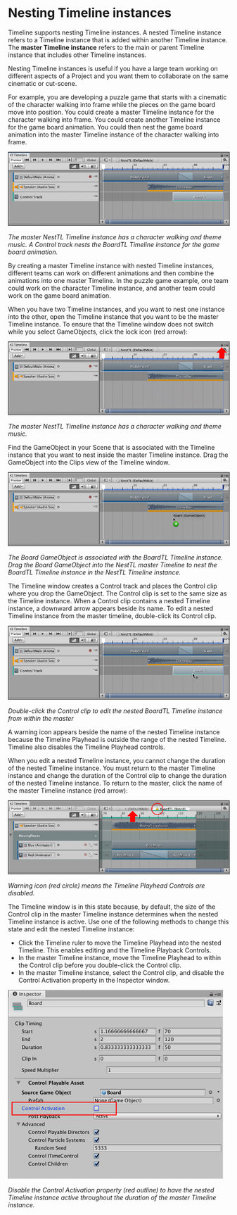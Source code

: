 # Nesting Timeline instances

Timeline supports nesting Timeline instances. A nested Timeline instance refers to a Timeline instance that is added
within another Timeline instance. The **master Timeline instance** refers to the main or parent Timeline instance that
includes other Timeline instances.

Nesting Timeline instances is useful if you have a large team working on different aspects of a Project and you want
them to collaborate on the same cinematic or cut-scene.

For example, you are developing a puzzle game that starts with a cinematic of the character walking into frame while the
pieces on the game board move into position. You could create a master Timeline instance for the character walking into
frame. You could create another Timeline instance for the game board animation. You could then nest the game board
animation into the master Timeline instance of the character walking into frame.

![The master NestTL Timeline instance has a character walking and theme music. A Control track nests the BoardTL Timeline instance for the game board animation.](images/workflow_nesting_done.png)

_The master NestTL Timeline instance has a character walking and theme music. A Control track nests the BoardTL Timeline
instance for the game board animation._

By creating a master Timeline instance with nested Timeline instances, different teams can work on different animations
and then combine the animations into one master Timeline. In the puzzle game example, one team could work on the
character Timeline instance, and another team could work on the game board animation.

When you have two Timeline instances, and you want to nest one instance into the other, open the Timeline instance that
you want to be the master Timeline instance. To ensure that the Timeline window does not switch while you select
GameObjects, click the lock icon (red arrow):

![The master NestTL Timeline instance has a character walking and theme music.](images/workflow_nesting_master.png)

_The master NestTL Timeline instance has a character walking and theme music._

Find the GameObject in your Scene that is associated with the Timeline instance that you want to nest inside the master
Timeline instance. Drag the GameObject into the Clips view of the Timeline window.

![The Board GameObject is associated with the BoardTL Timeline instance. Drag the Board GameObject into the NestTL master Timeline to nest the BoardTL Timeline instance in the NestTL Timeline instance.](images/workflow_nesting_drag_board.png)

_The Board GameObject is associated with the BoardTL Timeline instance. Drag the Board GameObject into the NestTL master
Timeline to nest the BoardTL Timeline instance in the NestTL Timeline instance._

The Timeline window creates a Control track and places the Control clip where you drop the GameObject. The Control clip
is set to the same size as the Timeline instance. When a Control clip contains a nested Timeline instance, a downward
arrow appears beside its name. To edit a nested Timeline instance from the master timeline, double-click its Control
clip.

![Double-click the Control clip to edit the nested BoardTL Timeline instance from within the master](images/workflow_nesting_double_click.png)

_Double-click the Control clip to edit the nested BoardTL Timeline instance from within the master_

A warning icon appears beside the name of the nested Timeline instance because the Timeline Playhead is outside the
range of the nested Timeline. Timeline also disables the Timeline Playhead controls.

When you edit a nested Timeline instance, you cannot change the duration of the nested Timeline instance. You must
return to the master Timeline instance and change the duration of the Control clip to change the duration of the nested
Timeline instance. To return to the master, click the name of the master Timeline instance (red arrow):

![Warning icon (red circle) means the Timeline Playhead Controls are disabled.](images/workflow_nesting_edit_warning.png)

_Warning icon (red circle) means the Timeline Playhead Controls are disabled._

The Timeline window is in this state because, by default, the size of the Control clip in the master Timeline instance
determines when the nested Timeline instance is active. Use one of the following methods to change this state and edit
the nested Timeline instance:

* Click the Timeline ruler to move the Timeline Playhead into the nested Timeline. This enables editing and the Timeline
  Playback Controls.
* In the master Timeline instance, move the Timeline Playhead to within the Control clip before you double-click the
  Control clip.
* In the master Timeline instance, select the Control clip, and disable the Control Activation property in the Inspector
  window.

![Disable the Control Activation property (red outline) to have the nested Timeline instance active throughout the duration of the master Timeline instance.](images/workflow_nesting_control_disabled.png)

_Disable the Control Activation property (red outline) to have the nested Timeline instance active throughout the
duration of the master Timeline instance._
